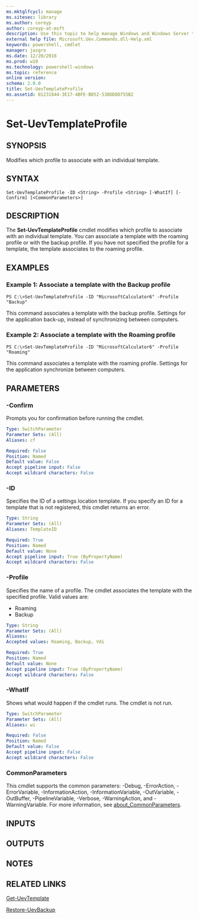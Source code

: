 ```yaml
---
ms.mktglfcycl: manage
ms.sitesec: library
ms.author: coreyp
author: coreyp-at-msft
description: Use this topic to help manage Windows and Windows Server technologies with Windows PowerShell.
external help file: Microsoft.Uev.Commands.dll-Help.xml
keywords: powershell, cmdlet
manager: jasgro
ms.date: 12/20/2016
ms.prod: w10
ms.technology: powershell-windows
ms.topic: reference
online version: 
schema: 2.0.0
title: Set-UevTemplateProfile
ms.assetid: 01231844-3E17-4BFE-B052-538DD8D755B2
---
```


# Set-UevTemplateProfile

## SYNOPSIS
Modifies which profile to associate with an individual template.

## SYNTAX

```
Set-UevTemplateProfile -ID <String> -Profile <String> [-WhatIf] [-Confirm] [<CommonParameters>]
```

## DESCRIPTION
The **Set-UevTemplateProfile** cmdlet modifies which profile to associate with an individual template.
You can associate a template with the roaming profile or with the backup profile.
If you have not specified the profile for a template, the template associates to the roaming profile.

## EXAMPLES

### Example 1: Associate a template with the Backup profile
```
PS C:\>Set-UevTemplateProfile -ID "MicrosoftCalculator6" -Profile "Backup"
```

This command associates a template with the backup profile.
Settings for the application back-up, instead of synchronizing between computers.

### Example 2: Associate a template with the Roaming profile
```
PS C:\>Set-UevTemplateProfile -ID "MicrosoftCalculator6" -Profile "Roaming"
```

This command associates a template with the roaming profile.
Settings for the application synchronize between computers.

## PARAMETERS

### -Confirm
Prompts you for confirmation before running the cmdlet.

```yaml
Type: SwitchParameter
Parameter Sets: (All)
Aliases: cf

Required: False
Position: Named
Default value: False
Accept pipeline input: False
Accept wildcard characters: False
```

### -ID
Specifies the ID of a settings location template.
If you specify an ID for a template that is not registered, this cmdlet returns an error.

```yaml
Type: String
Parameter Sets: (All)
Aliases: TemplateID

Required: True
Position: Named
Default value: None
Accept pipeline input: True (ByPropertyName)
Accept wildcard characters: False
```

### -Profile
Specifies the name of a profile.
The cmdlet associates the template with the specified profile.
Valid values are: 

- Roaming
- Backup

```yaml
Type: String
Parameter Sets: (All)
Aliases: 
Accepted values: Roaming, Backup, Vdi

Required: True
Position: Named
Default value: None
Accept pipeline input: True (ByPropertyName)
Accept wildcard characters: False
```

### -WhatIf
Shows what would happen if the cmdlet runs.
The cmdlet is not run.

```yaml
Type: SwitchParameter
Parameter Sets: (All)
Aliases: wi

Required: False
Position: Named
Default value: False
Accept pipeline input: False
Accept wildcard characters: False
```

### CommonParameters
This cmdlet supports the common parameters: -Debug, -ErrorAction, -ErrorVariable, -InformationAction, -InformationVariable, -OutVariable, -OutBuffer, -PipelineVariable, -Verbose, -WarningAction, and -WarningVariable. For more information, see [about_CommonParameters](http://go.microsoft.com/fwlink/?LinkID=113216).

## INPUTS

## OUTPUTS

## NOTES

## RELATED LINKS

[Get-UevTemplate](./get-uevtemplate.md)

[Restore-UevBackup](./restore-uevbackup.md)


